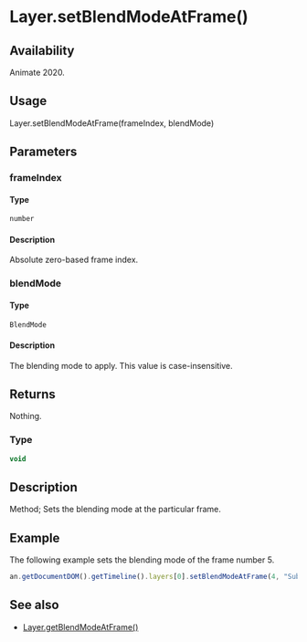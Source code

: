 # Layer.setBlendModeAtFrame()

## Availability

Animate 2020.

## Usage

Layer.setBlendModeAtFrame(frameIndex, blendMode)

## Parameters

### **frameIndex**

#### Type

```typescript
number
```

#### Description

Absolute zero-based frame index.

### **blendMode**

#### Type

```typescript
BlendMode
```

#### Description

The blending mode to apply. This value is case-insensitive.

## Returns

Nothing.

### Type

```typescript
void
```

## Description

Method; Sets the blending mode at the particular frame.

## Example

The following example sets the blending mode of the frame number 5.

```javascript
an.getDocumentDOM().getTimeline().layers[0].setBlendModeAtFrame(4, "Subtract");
```

## See also

- [Layer.getBlendModeAtFrame()](../Layer_object/Layer13.md)
